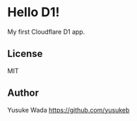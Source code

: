 # Hello D1!

My first Cloudflare D1 app.

## License

MIT

## Author

Yusuke Wada <https://github.com/yusukeb>